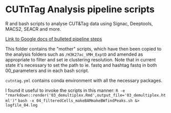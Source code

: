 # CUTnTag Analysis pipeline scripts


R and bash scripts to analyse CUT&Tag data using Signac, Deeptools, MACS2, SEACR and more.

[Link to Google docs of bulleted pipeline steps](https://docs.google.com/document/d/1l6QbU-BfqtGiNfMNGywC2oEfkmou2W12KBOn7L1Kq6M/edit?usp=sharing)

This folder contains the "mother" scripts, which have then been copied to the analysis folders such as `/H3K27ac_VMH_ExptD` and amended as appropriate to filter and set ie clustering resolution.
Note that in current state it's necessary to set the path to ie. fastq and hashtag fastq in both 00_parameters and in each bash script.


`cutntag.yml` contains conda environment with all the necessary packages.

I found it useful to invoke the scripts in this manner:
`R -e "rmarkdown::render('03_demultiplex.Rmd',output_file='03_demultiplex.html')"`
`bash -x 04_filteredCells_makeBAMmakeBWfindPeaks.sh &> logfile_04.log`
